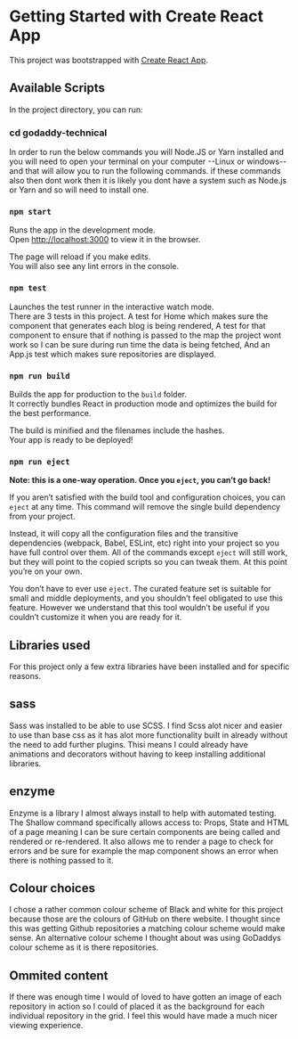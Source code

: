 # Getting Started with Create React App

This project was bootstrapped with [Create React App](https://github.com/facebook/create-react-app).

## Available Scripts

In the project directory, you can run:

### cd godaddy-technical 

In order to run the below commands you will Node.JS or Yarn installed and you will need to open your terminal on your computer --Linux or windows--  and that will allow you to run the following commands. if these commands also then dont work then it is likely you dont have a system such as Node.js or Yarn and so will need to install one. 

### `npm start`

Runs the app in the development mode.\
Open [http://localhost:3000](http://localhost:3000) to view it in the browser.

The page will reload if you make edits.\
You will also see any lint errors in the console.

### `npm test`

Launches the test runner in the interactive watch mode.\
There are 3 tests in this project. A test for Home which makes sure the component that generates each blog is being rendered, A test for that component to ensure that if nothing is passed to the map the project wont work so I can be sure during run time the data is being fetched, And an App.js test which makes sure repositories are displayed. 


### `npm run build`

Builds the app for production to the `build` folder.\
It correctly bundles React in production mode and optimizes the build for the best performance.

The build is minified and the filenames include the hashes.\
Your app is ready to be deployed!

### `npm run eject`

**Note: this is a one-way operation. Once you `eject`, you can’t go back!**

If you aren’t satisfied with the build tool and configuration choices, you can `eject` at any time. This command will remove the single build dependency from your project.

Instead, it will copy all the configuration files and the transitive dependencies (webpack, Babel, ESLint, etc) right into your project so you have full control over them. All of the commands except `eject` will still work, but they will point to the copied scripts so you can tweak them. At this point you’re on your own.

You don’t have to ever use `eject`. The curated feature set is suitable for small and middle deployments, and you shouldn’t feel obligated to use this feature. However we understand that this tool wouldn’t be useful if you couldn’t customize it when you are ready for it.


## Libraries used

For this project only a few extra libraries have been installed and for specific reasons. 

## sass

Sass was installed to be able to use SCSS. I find Scss alot nicer and easier to use than base css as it has alot more functionality built in already without the need to add further plugins. Thisi means I could already have animations and decorators without having to keep installing additional libraries. 

## enzyme

Enzyme is a library I almost always install to help with automated testing. The Shallow command specifically allows access to: Props, State and HTML of a page meaning I can be sure certain components are being called and rendered or re-rendered. It also allows me to render a page to check for errors and be sure for example the map component shows an error when there is nothing passed to it. 

## Colour choices

I chose a rather common colour scheme of Black and white for this project because those are the colours of GitHub on there website. I thought since this was getting Github repositories a matching colour scheme would make sense. An alternative colour scheme I thought about was using GoDaddys colour scheme as it is there repositories. 

## Ommited content

If there was enough time I would of loved to have gotten an image of each repository in action so I could of placed it as the background for each individual repository in the grid. I feel this would have made a much nicer viewing experience. 
